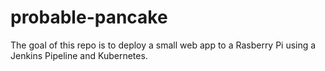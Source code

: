 # probable-pancake
The goal of this repo is to deploy a small web app to a Rasberry Pi using a Jenkins Pipeline and Kubernetes. 
